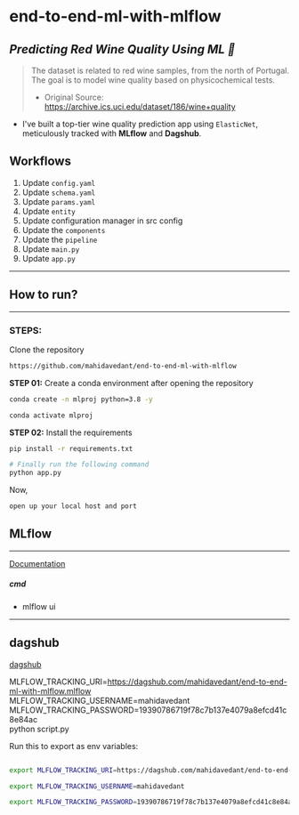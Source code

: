 # end-to-end-ml-with-mlflow
## *Predicting Red Wine Quality Using ML 🍷*
> The dataset is related to red wine samples, from the north of Portugal. The goal is to model wine quality based on physicochemical tests. 
> * Original Source: https://archive.ics.uci.edu/dataset/186/wine+quality
>

- I've built a top-tier wine quality prediction app using `ElasticNet`, meticulously tracked with **MLflow** and **Dagshub**. 

## Workflows
1. Update `config.yaml`
2. Update `schema.yaml`
3. Update `params.yaml`
4. Update `entity`
5. Update configuration manager in src config
6. Update the `components`
7. Update the `pipeline`
8. Update `main.py`
9. Update `app.py`

---
## How to run?
---

### STEPS:

Clone the repository

```bash
https://github.com/mahidavedant/end-to-end-ml-with-mlflow
```

**STEP 01:** Create a conda environment after opening the repository

```bash
conda create -n mlproj python=3.8 -y
```

```bash
conda activate mlproj
```

**STEP 02:** Install the requirements

```bash
pip install -r requirements.txt
```

```bash
# Finally run the following command
python app.py
```

Now,

```bash
open up your local host and port
```

## MLflow

---

[Documentation](https://mlflow.org/docs/latest/index.html)

##### cmd

- mlflow ui

---
## dagshub

[dagshub](https://dagshub.com/)

MLFLOW_TRACKING_URI=https://dagshub.com/mahidavedant/end-to-end-ml-with-mlflow.mlflow \
MLFLOW_TRACKING_USERNAME=mahidavedant \
MLFLOW_TRACKING_PASSWORD=19390786719f78c7b137e4079a8efcd41c8e84ac \
python script.py

Run this to export as env variables:

```bash

export MLFLOW_TRACKING_URI=https://dagshub.com/mahidavedant/end-to-end-ml-with-mlflow.mlflow

export MLFLOW_TRACKING_USERNAME=mahidavedant

export MLFLOW_TRACKING_PASSWORD=19390786719f78c7b137e4079a8efcd41c8e84ac

```
